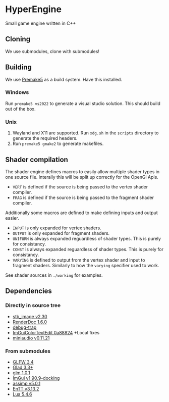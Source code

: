# HyperEngine
Small game engine written in C++

## Cloning
We use submodules, clone with submodules!

## Building
We use [Premake5](https://premake.github.io/) as a build system. Have this installed.

### Windows
Run `premake5 vs2022` to generate a visual studio solution. This should build out of the box.

### Unix
1. Wayland and X11 are supported. Run `xdg.sh` in the `scripts` directory to generate the required headers.
1. Run `premake5 gmake2` to generate makefiles.

## Shader compilation
The shader engine defines macros to easily allow multiple shader types in one source file. Interally this will be split up correctly for the OpenGl Apis.

* `VERT` is defined if the source is being passed to the vertex shader compiler.
* `FRAG` is defined if the source is being passed to the fragment shader compiler.

Additionally some macros are defined to make defining inputs and output easier.

* `INPUT` is only expanded for vertex shaders.
* `OUTPUT` is only expanded for fragment shaders.
* `UNIFORM` is always expanded reguardless of shader types. This is purely for consistancy.
* `CONST` is always expanded reguardless of shader types. This is purely for consistancy.
* `VARYING` is defined to output from the vertex shader and input to fragment shaders. Similarly to how the `varying` specifier used to work.

See shader sources in `./working` for examples.

## Dependencies
### Directly in source tree
* [stb_image v2.30](https://github.com/nothings/stb/blob/f7f20f39fe4f206c6f19e26ebfef7b261ee59ee4/stb_image.h)
* [RenderDoc 1.6.0](https://renderdoc.org/docs/in_application_api.html)
* [debug-trap](https://github.com/nemequ/portable-snippets/blob/84abba93ff3d52c87e08ba81de1cc6615a42b72e/debug-trap/debug-trap.h)
* [ImGuiColorTextEdit 0a88824](https://github.com/BalazsJako/ImGuiColorTextEdit/tree/0a88824f7de8d0bd11d8419066caa7d3469395c4) +Local fixes
* [miniaudio v0.11.21](https://github.com/mackron/miniaudio/tree/4a5b74bef029b3592c54b6048650ee5f972c1a48)
### From submodules
* [GLFW 3.4](https://github.com/glfw/glfw/tree/3.4)
* [Glad 3.3+](https://gen.glad.sh/#generator=c&api=gl%3D3.3&profile=gl%3Dcore%2Cgles1%3Dcommon&extensions=GL_ARB_direct_state_access%2CGL_ARB_texture_storage%2CGL_KHR_debug)
* [glm 1.0.1](https://github.com/g-truc/glm/tree/1.0.1)
* [ImGui v1.90.9-docking](https://github.com/ocornut/imgui/tree/v1.90.9-docking)
* [assimp v5.0.1](https://github.com/assimp/assimp/tree/v5.0.1)
* [EnTT v3.13.2](https://github.com/skypjack/entt/tree/v3.13.2)
* [Lua 5.4.6](https://github.com/anthofoxo/lua/tree/5.4.6)